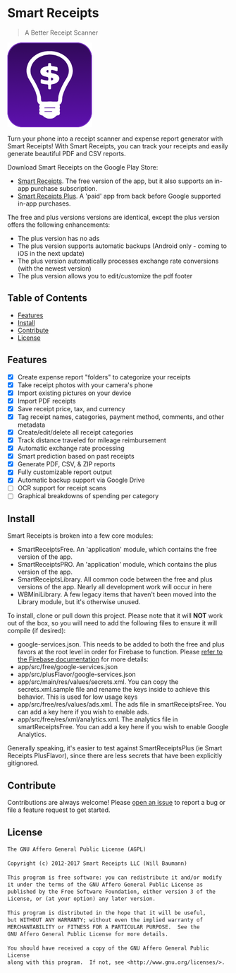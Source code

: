 # Smart Receipts

> A Better Receipt Scanner

![SmartReceipts](smartReceiptsLibrary/src/main/res/drawable-xxxhdpi/icon.png)

Turn your phone into a receipt scanner and expense report generator with Smart Receipts! With Smart Receipts, you can track your receipts and easily generate beautiful PDF and CSV reports.
 
Download Smart Receipts on the Google Play Store:
 
 - [Smart Receipts](https://play.google.com/store/apps/details?id=wb.receipts). The free version of the app, but it also supports an in-app purchase subscription.
 - [Smart Receipts Plus](https://play.google.com/store/apps/details?id=wb.receiptspro). A 'paid' app from back before Google supported in-app purchases.

The free and plus versions versions are identical, except the plus version offers the following enhancements:

- The plus version has no ads
- The plus version supports automatic backups (Android only - coming to iOS in the next update)
- The plus version automatically processes exchange rate conversions (with the newest version)
- The plus version allows you to edit/customize the pdf footer 
    
## Table of Contents

- [Features](#features)
- [Install](#install)
- [Contribute](#contribute)
- [License](#license)

## Features
- [X] Create expense report "folders" to categorize your receipts
- [X] Take receipt photos with your camera's phone
- [X] Import existing pictures on your device
- [X] Import PDF receipts 
- [X] Save receipt price, tax, and currency
- [X] Tag receipt names, categories, payment method, comments, and other metadata
- [X] Create/edit/delete all receipt categories
- [X] Track distance traveled for mileage reimbursement
- [X] Automatic exchange rate processing
- [X] Smart prediction based on past receipts
- [X] Generate PDF, CSV, & ZIP reports
- [X] Fully customizable report output
- [X] Automatic backup support via Google Drive
- [ ] OCR support for receipt scans
- [ ] Graphical breakdowns of spending per category

## Install 

Smart Receipts is broken into a few core modules:

- SmartReceiptsFree. An 'application' module, which contains the free version of the app.
- SmartReceiptsPRO. An 'application' module, which contains the plus version of the app.
- SmartReceiptsLibrary. All common code between the free and plus versions of the app. Nearly all development work will occur in here
- WBMiniLibrary. A few legacy items that haven't been moved into the Library module, but it's otherwise unused.

To install, clone or pull down this project. Please note that it will **NOT** work out of the box, so you will need to add the following files to ensure it will compile (if desired):
  
* google-services.json. This needs to be added to both the free and plus favors at the root level in order for Firebase to function. Please [refer to the Firebase documentation](https://firebase.google.com/) for more details:
 * app/src/free/google-services.json
 * app/src/plusFlavor/google-services.json
* app/src/main/res/values/secrets.xml. You can copy the secrets.xml.sample file and rename the keys inside to achieve this behavior. This is used for low usage keys
* app/src/free/res/values/ads.xml. The ads file in smartReceiptsFree. You can add a key here if you wish to enable ads.
* app/src/free/res/xml/analytics.xml. The analytics file in smartReceiptsFree. You can add a key here if you wish to enable Google Analytics.

Generally speaking, it's easier to test against SmartReceiptsPlus (ie Smart Receipts PlusFlavor), since there are less secrets that have been explicitly gitignored.

## Contribute

Contributions are always welcome! Please [open an issue](https://github.com/wbaumann/SmartReceiptsLibrary/issues/new) to report a bug or file a feature request to get started.  

## License
```
The GNU Affero General Public License (AGPL)

Copyright (c) 2012-2017 Smart Receipts LLC (Will Baumann)

This program is free software: you can redistribute it and/or modify
it under the terms of the GNU Affero General Public License as
published by the Free Software Foundation, either version 3 of the
License, or (at your option) any later version.

This program is distributed in the hope that it will be useful,
but WITHOUT ANY WARRANTY; without even the implied warranty of
MERCHANTABILITY or FITNESS FOR A PARTICULAR PURPOSE.  See the
GNU Affero General Public License for more details.

You should have received a copy of the GNU Affero General Public License
along with this program.  If not, see <http://www.gnu.org/licenses/>.
```